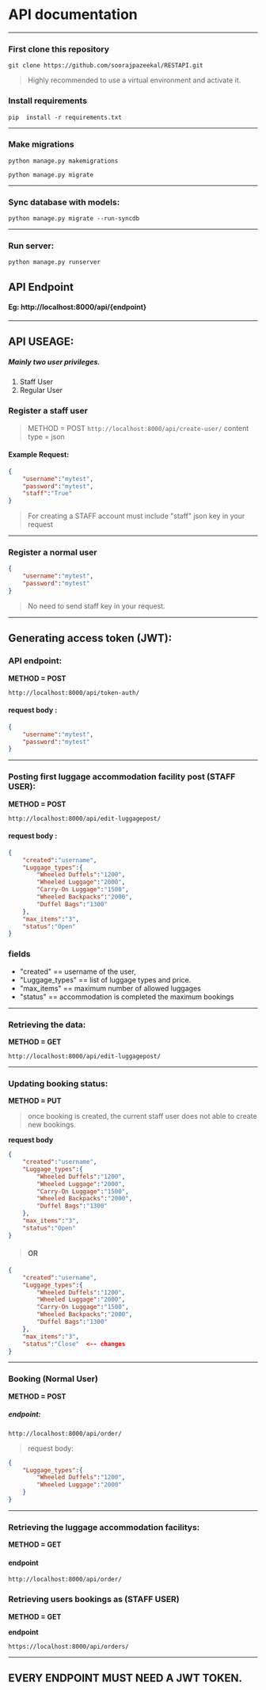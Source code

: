 # API documentation

------------


### First clone this repository
```shell
git clone https://github.com/soorajpazeekal/RESTAPI.git
```
> Highly recommended to use a virtual environment and activate it.


### Install requirements

```shell
pip  install -r requirements.txt
```

------------



### Make migrations
```shell
python manage.py makemigrations
```

```shell
python manage.py migrate
```


------------
### Sync database with models:
```shell
python manage.py migrate --run-syncdb
```

------------

### Run server:

```python
python manage.py runserver
```



## API Endpoint
#### Eg: http://localhost:8000/api/{endpoint}


------------



## API USEAGE:

##### Mainly two user privileges.
1. Staff User 
2. Regular User

### Register a staff user
> METHOD = POST
`http://localhost:8000/api/create-user/`
>content type = json
#### Example Request:
```json
{
	"username":"mytest",
	"password":"mytest",
	"staff":"True"
}
```
> For creating a STAFF account must include "staff" json key in your request


------------



### Register a normal user
```json
{
	"username":"mytest",
	"password":"mytest"
}
```
> No need to send staff key in your request.


------------



## Generating access token (JWT):
### API endpoint: 

**METHOD = POST**

`http://localhost:8000/api/token-auth/`

#### request body :
```json
{
	"username":"mytest",
	"password":"mytest"
}
```

------------



### Posting first  luggage accommodation facility post (STAFF USER):

**METHOD = POST**


`http://localhost:8000/api/edit-luggagepost/`
#### request body :


```json
{
	"created":"username",
	"Luggage_types":{
		"Wheeled Duffels":"1200",
		"Wheeled Luggage":"2000",
		"Carry-On Luggage":"1500",
		"Wheeled Backpacks":"2000",
		"Duffel Bags":"1300"
	},
	"max_items":"3",
	"status":"Open"  
}
```
###  **fields**
- "created" == username of the user,
- "Luggage_types" == list of luggage types and price.
- "max_items" == maximum number of allowed luggages
- "status" == accommodation is completed the maximum bookings
 

------------



### Retrieving the data:
**METHOD = GET**

`http://localhost:8000/api/edit-luggagepost/`


------------



### Updating booking status:
**METHOD = PUT**

> once booking is created, the current staff user does not able to create new bookings. 

**request body**

```json
{
	"created":"username",
	"Luggage_types":{
		"Wheeled Duffels":"1200",
		"Wheeled Luggage":"2000",
		"Carry-On Luggage":"1500",
		"Wheeled Backpacks":"2000",
		"Duffel Bags":"1300"
	},
	"max_items":"3",
	"status":"Open"
}
```
> #### OR
```json
{
	"created":"username",
	"Luggage_types":{
		"Wheeled Duffels":"1200",
		"Wheeled Luggage":"2000",
		"Carry-On Luggage":"1500",
		"Wheeled Backpacks":"2000",
		"Duffel Bags":"1300"
	},
	"max_items":"3",
	"status":"Close"  <-- changes
}
```



------------


### Booking (Normal User) 
**METHOD = POST**
##### endpoint:
`http://localhost:8000/api/order/`

> request body:

```json
{
	"Luggage_types":{
		"Wheeled Duffels":"1200",
		"Wheeled Luggage":"2000"
	}
}
```

------------




### Retrieving the  luggage accommodation facilitys:
**METHOD = GET**

#### endpoint

`http://localhost:8000/api/order/`

### Retrieving users bookings as (STAFF USER)

**METHOD = GET**

**endpoint**

`https://localhost:8000/api/orders/`


------------




## EVERY ENDPOINT MUST NEED A JWT TOKEN.  
